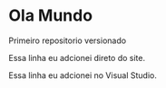 # Ola Mundo
 Primeiro repositorio versionado
 
 Essa linha eu adcionei direto do site.

 Essa linha eu adcionei no Visual Studio.